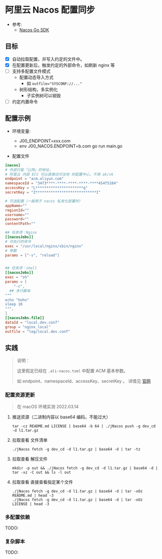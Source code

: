 # 阿里云 Nacos 配置同步

* 参考:
    * [Nacos Go SDK](https://help.aliyun.com/document_detail/130211.html)

## 目标

* [x] 自动拉取配置，并写入约定的文件中。
* [x] 在配置更新后，触发约定的外部命令，如刷新 nginx 等
* [ ] 支持多配置文件模式
	* 配置动态导入方式
        * 如 `outfile="SYSCONF://..."`
    * 树形结构，多实例化
        * 子实例树可以销毁
* [ ] 约定内置命令

## 配置示例

* 环境变量:
  * J00_ENDPOINT=xxx.com
  * env J00_NACOS.ENDPOINT=b.com  go run main.go


* 配置文件

```toml
[nacos]
# 外部只能「公网」的地址，
# 阿里云 内部 ECS 可以直接访问当地 的配置中心，不用 ak/sk
endpoint = "acm.aliyun.com"
namespaceId = "34f3****-****-****-****-****454f5184"
accessKey = "L**********************q"
secretKey = "Z****************************I"

# 可选配置（一般用于 nacos 私有化部署时）
appName=""
regionId=""
username=""
password=""
contentPath=""

## 任务项：Nginx
[[nacosJobs]]
# 可执行的命令
exec = "/usr/local/nginx/sbin/nginx"
# 参数
params = ["-s", "reload"]


## 任务项：shell
[[nacosJobs]]
exec = "sh"
params = [
    "-c",
  ## 多行脚本
"""
echo "hoho"
sleep 10
""",
]
[[nacosJobs.file]]
dataId = "local.dev.conf"
group = "nginx_local"
outfile = "log/local.dev.conf"
```

## 实践

> 说明：
> 
> 这里假定已经在 `.ali-nacos.toml` 中配置 ACM 基本参数。
> 
> 如 endpoint、namespaceId、accessKey、secretKey 。
> 详情见 [官网](https://acmnext.console.aliyun.com/)


### 配置资源更新

> 在 macOS 环境实测 2022.03.14


1. 推送资源（二进制内容以 base64 编码，不能过大）
   
    ```shell
    tar -cz README.md LICENSE | base64 -b 64 | ./jNacos push -g dev_cd -d l1.tar.gz
    ````
2. 拉取查看 文件清单

    ```shell
    ./jNacos fetch -g dev_cd -d l1.tar.gz | base64 -d | tar -tz
    ```

3. 拉取查看 解压文件

    ```shell
    mkdir -p out && ./jNacos fetch -g dev_cd -d l1.tar.gz | base64 -d | tar -xz -C out && ls -l out
    ```

4. 拉取查看 直接查看指定某个文件

    ```shell
    ./jNacos fetch -g dev_cd -d l1.tar.gz | base64 -d | tar -xOz README.md | head -3
    ./jNacos fetch -g dev_cd -d l1.tar.gz | base64 -d | tar -xOz LICENSE | head -3
    ```

### 多配置依赖

TODO:

### 复杂脚本

TODO:

